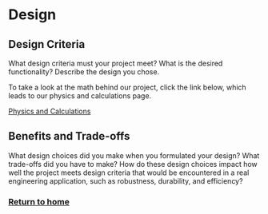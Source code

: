 # Design

## Design Criteria
What design criteria must your project meet? What is the desired functionality?
Describe the design you chose.

To take a look at the math behind our project, click the link below, which leads to our physics and calculations page.

[Physics and Calculations](physics.md)

## Benefits and Trade-offs
What design choices did you make when you formulated your design? What trade-offs did you have to make?
How do these design choices impact how well the project meets design criteria that would be encountered in a real engineering application, such as robustness, durability, and efficiency?

### [Return to home](index.md)
